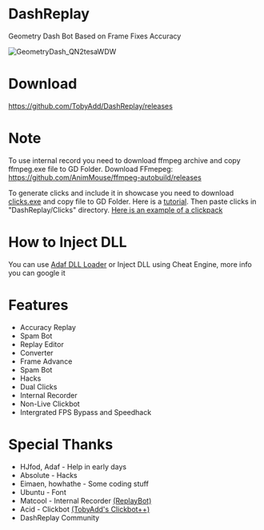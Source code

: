 # DashReplay
Geometry Dash Bot Based on Frame Fixes Accuracy

![GeometryDash_QN2tesaWDW](https://user-images.githubusercontent.com/66429886/221263704-c4866078-c7fd-4d6a-94ae-f4d6ae0c74c2.png)

# Download
https://github.com/TobyAdd/DashReplay/releases

# Note
To use internal record you need to download ffmpeg archive and copy ffmpeg.exe file to GD Folder.
Download FFmepeg: https://github.com/AnimMouse/ffmpeg-autobuild/releases

To generate clicks and include it in showcase you need to download [clicks.exe](https://github.com/TobyAdd/DashReplay/releases/download/v4.0.1/clicks.exe) and copy file to GD Folder. Here is a [tutorial](https://youtu.be/ce7W4Z9qrIM).
Then paste clicks in "DashReplay/Clicks" directory. [Here is an example of a clickpack](https://github.com/TobyAdd/DashReplay/releases/download/v4.0.1/sample_clickpack.zip)

# How to Inject DLL
You can use [Adaf DLL Loader](https://github.com/adafcaefc/GDDllLoader) or Inject DLL using Cheat Engine, more info you can google it

# Features
- Accuracy Replay
- Spam Bot
- Replay Editor
- Converter
- Frame Advance
- Spam Bot
- Hacks
- Dual Clicks
- Internal Recorder
- Non-Live Clickbot
- Intergrated FPS Bypass and Speedhack

# Special Thanks
- HJfod, Adaf - Help in early days
- Absolute - Hacks
- Eimaen, howhathe - Some coding stuff
- Ubuntu - Font
- Matcool - Internal Recorder [(ReplayBot)](https://github.com/matcool/ReplayBot)
- Acid - Clickbot [(TobyAdd's Clickbot++)](https://github.com/thisisignitedoreo/tcbpp)
- DashReplay Community
